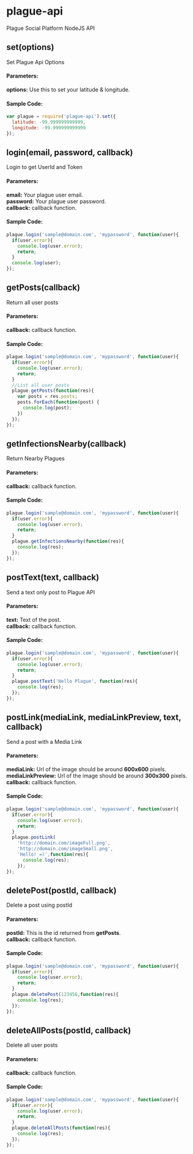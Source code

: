 plague-api
==========
Plague Social Platform NodeJS API

set(options)
----------------------
Set Plague Api Options
#### Parameters:
**options:** Use this to set your latitude & longitude.
#### Sample Code:
```javascript
var plague = require('plague-api').set({
  latitude: -99.999999999999,
  longitude: -99.999999999999
});
```

login(email, password, callback)
--------------------
Login to get UserId and Token
#### Parameters:
**email:** Your plague user email.<br>
**password:** Your plague user password.<br>
**callback:** callback function.
#### Sample Code:
```javascript
plague.login('sample@domain.com', 'mypassword', function(user){
  if(user.error){
    console.log(user.error);
    return;
  }
  console.log(user);
});
```

getPosts(callback)
----------------------
Return all user posts
#### Parameters:
**callback:** callback function.
#### Sample Code:
```javascript
plague.login('sample@domain.com', 'mypassword', function(user){
  if(user.error){
    console.log(user.error);
    return;
  }
  //List all user posts
  plague.getPosts(function(res){
    var posts = res.posts;
    posts.forEach(function(post) {
      console.log(post);
    })
  });
});
```

getInfectionsNearby(callback)
----------------------
Return Nearby Plagues
#### Parameters:
**callback:** callback function.
#### Sample Code:
```javascript
plague.login('sample@domain.com', 'mypassword', function(user){
  if(user.error){
    console.log(user.error);
    return;
  }
  plague.getInfectionsNearby(function(res){
    console.log(res);
  });
});
```

postText(text, callback)
----------------------
Send a text only post to Plague API
#### Parameters:
**text:** Text of the post.<br>
**callback:** callback function.
#### Sample Code:
```javascript
plague.login('sample@domain.com', 'mypassword', function(user){
  if(user.error){
    console.log(user.error);
    return;
  }
  plague.postText('Hello Plague', function(res){
    console.log(res);
  });
});
```

postLink(mediaLink, mediaLinkPreview, text, callback)
----------------------
Send a post with a Media Link
#### Parameters:
**mediaLink:** Url of the image should be around **600x600** pixels.<br>
**mediaLinkPreview:** Url of the image should be around **300x300** pixels.<br>
**callback:** callback function.
#### Sample Code:
```javascript
plague.login('sample@domain.com', 'mypassword', function(user){
  if(user.error){
    console.log(user.error);
    return;
  }
  plague.postLink(
    'http://domain.com/imageFull.png',
    'http://domain.com/imageSmall.png',
    'Hello! =)',function(res){
      console.log(res);
    });
});
```

deletePost(postId, callback)
----------------------
Delete a post using postId
#### Parameters:
**postId:** This is the id returned from **getPosts**.<br>
**callback:** callback function.
#### Sample Code:
```javascript
plague.login('sample@domain.com', 'mypassword', function(user){
  if(user.error){
    console.log(user.error);
    return;
  }
  plague.deletePost(123456,function(res){
    console.log(res);
  });
});
```

deleteAllPosts(postId, callback)
----------------------
Delete all user posts
#### Parameters:
**callback:** callback function.
#### Sample Code:
```javascript
plague.login('sample@domain.com', 'mypassword', function(user){
  if(user.error){
    console.log(user.error);
    return;
  }
  plague.deleteAllPosts(function(res){
    console.log(res);
  });
});
```
